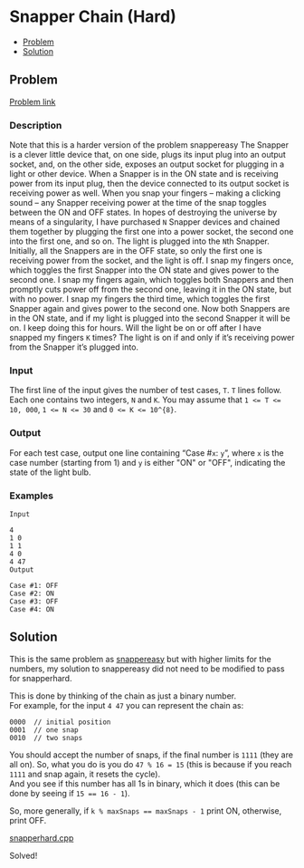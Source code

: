 # Snapper Chain (Hard)
- [Problem](#problem)
- [Solution](#snapperhard.cpp)

## Problem
[Problem link](https://open.kattis.com/problems/snapperhard)

### Description

Note that this is a harder version of the problem snappereasy
The Snapper is a clever little device that, on one side, plugs its input plug into an output socket, and, on the other side, exposes an output socket for plugging in a light or other device.
When a Snapper is in the ON state and is receiving power from its input plug, then the device connected to its output socket is receiving power as well. When you snap your fingers – making a clicking sound – any Snapper receiving power at the time of the snap toggles between the ON and OFF states.
In hopes of destroying the universe by means of a singularity, I have purchased `N` Snapper devices and chained them together by plugging the first one into a power socket, the second one into the first one, and so on. The light is plugged into the `N`th Snapper.
Initially, all the Snappers are in the OFF state, so only the first one is receiving power from the socket, and the light is off. I snap my fingers once, which toggles the first Snapper into the ON state and gives power to the second one. I snap my fingers again, which toggles both Snappers and then promptly cuts power off from the second one, leaving it in the ON state, but with no power. I snap my fingers the third time, which toggles the first Snapper again and gives power to the second one. Now both Snappers are in the ON state, and if my light is plugged into the second Snapper it will be on.
I keep doing this for hours. Will the light be on or off after I have snapped my fingers `K` times? The light is on if and only if it’s receiving power from the Snapper it’s plugged into.

### Input
The first line of the input gives the number of test cases, `T`. `T` lines follow. Each one contains two integers, `N` and `K`.
You may assume that `1 <= T <= 10, 000`, `1 <= N <= 30` and `0 <= K <= 10^{8}`.

### Output
For each test case, output one line containing “Case #`x`: `y`”, where `x` is the case number (starting from 1) and `y` is either "ON" or "OFF", indicating the state of the light bulb. 

### Examples
```
Input

4
1 0
1 1
4 0
4 47
Output

Case #1: OFF
Case #2: ON
Case #3: OFF
Case #4: ON
```


## Solution
This is the same problem as [snappereasy](../../medium/snappereasy/README.md) but with higher limits for the numbers, my solution to snappereasy did not need to be modified to pass for snapperhard.

This is done by thinking of the chain as just a binary number.  
For example, for the input `4 47` you can represent the chain as:
```
0000  // initial position
0001  // one snap
0010  // two snaps
```

You should accept the number of snaps, if the final number is `1111` (they are all on).
So, what you do is you do `47 % 16 = 15` (this is because if you reach `1111` and snap again, it resets the cycle).  
And you see if this number has all 1s in binary, which it does (this can be done by seeing if `15 == 16 - 1`).  

So, more generally, if `k % maxSnaps == maxSnaps - 1` print ON, otherwise, print OFF.

[snapperhard.cpp](./snapperhard.cpp)

Solved!
